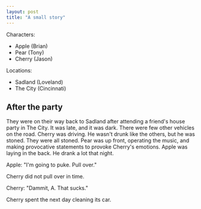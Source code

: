 ```yaml
---
layout: post
title: "A small story"
---
```


Characters:

- Apple (Brian)
- Pear (Tony)
- Cherry (Jason)

Locations:

- Sadland (Loveland)
- The City (Cincinnati)


## After the party

They were on their way back to Sadland after attending a friend's house party in The City.
It was late, and it was dark.
There were few other vehicles on the road.
Cherry was driving.
He wasn't drunk like the others, but he was stoned.
They were all stoned.
Pear was up front, operating the music, and making provocative statements to provoke Cherry's emotions.
Apple was laying in the back.
He drank a lot that night.

Apple: "I'm going to puke. Pull over."

Cherry did not pull over in time.

Cherry: "Dammit, A. That sucks."

Cherry spent the next day cleaning its car.


